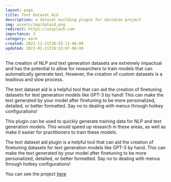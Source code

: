 ```yaml
---
layout: page
title: Text Dataset Aid
description: a dataset building plugin for obsidian project 
img: assets/img/dataid.png
redirect: https://unsplash.com
importance: 3
category: work
created: 2022-12-31T20:55:12-06:00
updated: 2023-01-21T20:53:07-06:00
---
```

The creation of NLP and text generation datasets are extremely impactual and has the potential to allow for researchers to train models that can automatically generate text. However, the creation of custom datasets is a teadious and slow process.

The text dataset aid is a helpful tool that can aid the creation of finetuning datasets for text generation models like GPT-3 by hand! This can make the text generated by your model after finetuning to be more personalized, detailed, or better formatted. Say no to dealing with menus through hotkey configurations!

This plugin can be used to quickly generate training data for NLP and text generation models. This would speed up research in these areas, as well as make it easier for practitioners to train these models.

The text dataset aid plugin is a helpful tool that can aid the creation of finetuning datasets for text generation models like GPT-3 by hand. This can make the text generated by your model after finetuning to be more personalized, detailed, or better formatted. Say no to dealing with menus through hotkey configurations!

You can see the project [here](https://github.com/conneroisu/Text-Dataset-Aid-Plugin)